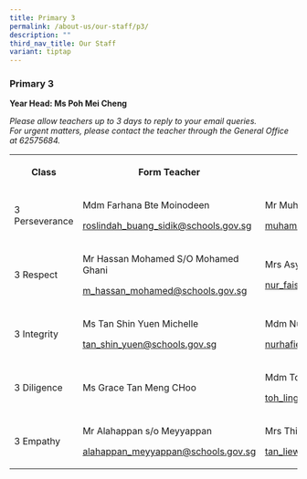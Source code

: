 ```yaml
---
title: Primary 3
permalink: /about-us/our-staff/p3/
description: ""
third_nav_title: Our Staff
variant: tiptap
---
```

<h3><strong>Primary 3</strong></h3>
<p><strong>Year Head: Ms Poh Mei Cheng</strong>
</p>
<p><em>Please allow teachers up to 3 days to reply to your email queries.</em>&nbsp;
<br><em>For urgent matters, please contact the teacher through the General Office at 62575684.</em>
</p>
<table style="minWidth: 100px">
<colgroup>
<col>
<col>
<col>
<col>
</colgroup>
<tbody>
<tr>
<th rowspan="1" colspan="1">
<p>Class</p>
</th>
<th rowspan="1" colspan="1">
<p>Form Teacher</p>
</th>
<th rowspan="1" colspan="1">
<p>Form Teacher</p>
</th>
<th rowspan="1" colspan="1">
<p>Co-Form Teacher</p>
</th>
</tr>
<tr>
<td rowspan="1" colspan="1">
<p>3 Perseverance</p>
</td>
<td rowspan="1" colspan="1">
<p>Mdm Farhana Bte Moinodeen</p>
<p><a href="mailto:roslindah_buang_sidik@schools.gov.sg" rel="noopener noreferrer nofollow" target="_blank">roslindah_buang_sidik@schools.gov.sg</a>
</p>
<p></p>
<p></p>
</td>
<td rowspan="1" colspan="1">
<p>Mr Muhammad Reduan Bin Yahaya</p>
<p><a href="mailto:muhammad_reduan_yahaya@schools.gov.sg" rel="noopener noreferrer nofollow" target="_blank">muhammad_reduan_yahaya@schools.gov.sg</a>
</p>
<p></p>
</td>
<td rowspan="1" colspan="1">
<p>Ms Shih Xiu Rong</p>
<p><a href="mailto:shih_xiu_rong@schools.gov" rel="noopener noreferrer nofollow" target="_blank">shih_xiu_rong@schools.gov</a>.sg</p>
<p></p>
</td>
</tr>
<tr>
<td rowspan="1" colspan="1">
<p>3 Respect</p>
</td>
<td rowspan="1" colspan="1">
<p>Mr Hassan Mohamed S/O Mohamed Ghani</p>
<p><a href="mailto:m_hassan_mohamed@schools.gov.sg" rel="noopener noreferrer nofollow" target="_blank">m_hassan_mohamed@schools.gov.sg</a>
</p>
<p></p>
<p></p>
</td>
<td rowspan="1" colspan="1">
<p>Mrs Asyaari</p>
<p></p>
<p></p>
<p><a href="mailto:nur_faiszah_ishak@schools.gov.sg" rel="noopener noreferrer nofollow" target="_blank">nur_faiszah_ishak@schools.gov.sg</a>
</p>
<p></p>
</td>
<td rowspan="1" colspan="1">
<p></p>
</td>
</tr>
<tr>
<td rowspan="1" colspan="1">
<p>3 Integrity</p>
</td>
<td rowspan="1" colspan="1">
<p>Ms Tan Shin Yuen Michelle</p>
<p><a href="mailto:tan_shin_yuen@schools.gov.sg" rel="noopener noreferrer nofollow" target="_blank"><u>tan_shin_yuen@schools.gov.sg</u></a>
</p>
</td>
<td rowspan="1" colspan="1">
<p>Mdm Nurhafieza Binte Zainal</p>
<p><a href="mailto:nurhafieza_zainal@schools.gov.sg" rel="noopener noreferrer nofollow" target="_blank">nurhafieza_zainal@schools.gov.sg</a>
</p>
<p></p>
</td>
<td rowspan="1" colspan="1">
<p></p>
</td>
</tr>
<tr>
<td rowspan="1" colspan="1">
<p>3 Diligence</p>
</td>
<td rowspan="1" colspan="1">
<p>Ms Grace Tan Meng CHoo</p>
</td>
<td rowspan="1" colspan="1">
<p>Mdm Toh LingJuan</p>
<p><a href="mailto:toh_ling_juan@schools.gov.sg" rel="noopener noreferrer nofollow" target="_blank">toh_ling_juan@schools.gov.sg</a>
</p>
<p></p>
</td>
<td rowspan="1" colspan="1">
<p>Mr Muhammad Riduwan Bin Selamat</p>
<p><a href="mailto:Muhammad_Riduwan_Selamat@schools.gov.sg" rel="noopener noreferrer nofollow" target="_blank">Muhammad_Riduwan_Selamat@schools.gov.sg</a>
</p>
<p></p>
<p></p>
</td>
</tr>
<tr>
<td rowspan="1" colspan="1">
<p>3 Empathy</p>
</td>
<td rowspan="1" colspan="1">
<p>Mr Alahappan s/o Meyyappan</p>
<p><a href="mailto:alahappan_meyyappan@schools.gov.sg" rel="noopener noreferrer nofollow" target="_blank">alahappan_meyyappan@schools.gov.sg</a>
</p>
<p></p>
</td>
<td rowspan="1" colspan="1">
<p>Mrs Thiang, Tan Liew Siang Veronica</p>
<p><a href="mailto:tan_liew_siang_veronica@schools.gov.sg" rel="noopener noreferrer nofollow" target="_blank">tan_liew_siang_veronica@schools.gov.sg</a>
</p>
<p></p>
</td>
<td rowspan="1" colspan="1">
<p></p>
</td>
</tr>
</tbody>
</table>
<p></p>